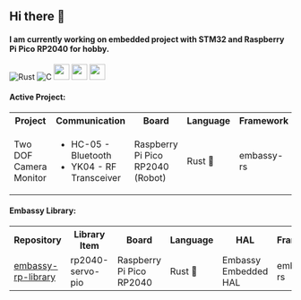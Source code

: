 ## Hi there 👋
#### I am currently working on embedded project with STM32 and Raspberry Pi Pico RP2040 for hobby. 
<!---
<img src="https://github-readme-stats.vercel.app/api/top-langs/?username=tutla53&layout=compact&theme=github_dark&hide=Makefile,CMake,RPC&size_weight=0.5&count_weight=0.5" align="center"/>
--->

![Rust](https://img.shields.io/badge/rust-%23000000.svg?style=for-the-badge&logo=rust&logoColor=white)
![C](https://img.shields.io/badge/c-%2300599C.svg?style=for-the-badge&logo=c&logoColor=white)
<img src ="https://user-images.githubusercontent.com/32474027/105848287-1c024f00-6022-11eb-8a6f-6bdae761b44d.jpg" height=28)>
<img src ="https://substackcdn.com/image/fetch/f_auto,q_auto:good,fl_progressive:steep/https%3A%2F%2Fbucketeer-e05bbc84-baa3-437e-9518-adb32be77984.s3.amazonaws.com%2Fpublic%2Fimages%2F8b0afbee-2dcd-4ab4-8cb9-659a0fabc755_359x198.png" height=28)>
<img src ="https://m.media-amazon.com/images/S/abs-image-upload-na/d/AmazonStores/A1F83G8C2ARO7P/4087e55f2f303ebc54d6fa96c58fe3cc.w980.h290._CR0%2C47%2C980%2C196_SX980_.jpg" height=28)>

#### Active Project:
<table>
  <tr> 
    <th> Project </th>
    <th> Communication </th>
    <th> Board</th> 
    <th> Language</th> 
    <th> Framework</th> 
    <th> Repository</th> 
  </tr>
  <tr> 
    <td> Two DOF Camera Monitor</td> 
    <td> 
      <ul>
        <li>HC-05 - Bluetooth</li>
        <li>YK04 - RF Transceiver</li>
      </ul> 
    </td>
    <td> Raspberry Pi Pico RP2040 (Robot) </td>
    <td> Rust 🦀</td>
    <td> embassy-rs   </td> 
    <td> <a href="https://github.com/tutla53/camera-monitor-robot">camera-monitor-robot</a>   </td>
  </tr>
</table>

#### Embassy Library:

<table>
<tr> 
  <th> Repository</th> 
  <th> Library Item</th> 
  <th> Board</th> 
  <th> Language</th> 
  <th> HAL</th> 
  <th> Framework</th> 
</tr>
<tr> 
  <td> <a href= https://github.com/tutla53/embassy-rp-library.git>embassy-rp-library</a> </td>
  <td> 
    rp2040-servo-pio
    <!---
    <ul>
      <li>rp2040-servo-pio</li>
     </ul>  
    --->
  </td> 
  <td> Raspberry Pi Pico RP2040</td>
  <td> Rust 🦀</td>
  <td> Embassy Embedded HAL  </td>
  <td> embassy-rs   </td> 
</tr>

</table>
